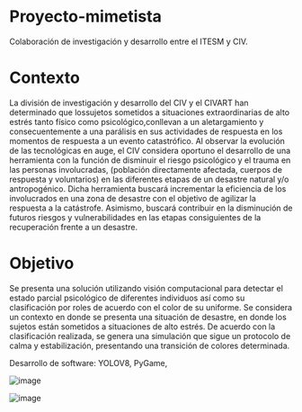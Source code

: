 # Proyecto-mimetista
Colaboración de investigación y desarrollo entre el ITESM y CIV.  

# Contexto
La división de investigación y desarrollo del CIV y el CIVART han determinado que lossujetos sometidos a situaciones extraordinarias de alto estrés tanto físico como psicológico,conllevan a un aletargamiento y consecuentemente a una parálisis en sus actividades de respuesta en los momentos de respuesta a un evento catastrófico. Al observar la evolución de las tecnológicas en auge, el CIV considera oportuno el desarrollo de una herramienta con la función de disminuir el riesgo psicológico y el trauma en las personas involucradas, (población directamente afectada, cuerpos de respuesta y voluntarios) en las diferentes etapas de un desastre natural y/o antropogénico. Dicha herramienta buscará incrementar la eficiencia de los involucrados en una zona de desastre con el objetivo de agilizar la respuesta a la catástrofe. Asimismo, buscará contribuir en la disminución de futuros riesgos y vulnerabilidades en las etapas consiguientes de la recuperación frente a un desastre.

# Objetivo


Se presenta una solución utilizando visión computacional para detectar el estado parcial psicológico de diferentes individuos así como su clasificación por roles de acuerdo con el color de su uniforme. Se considera un contexto en donde se presenta una situación de desastre, en donde los sujetos están sometidos a situaciones de alto estrés. De acuerdo con la clasificación realizada, se genera una simulación que sigue un protocolo de calma y estabilización, presentando una transición de colores determinada.

Desarrollo de software: YOLOV8, PyGame, 

![image](https://github.com/victoriadeleon/Proyecto-mimetista/assets/70030691/362f0184-e33e-4962-9674-821d280b4388)

![image](https://github.com/victoriadeleon/Proyecto-mimetista/assets/70030691/0f4f3011-de41-4f7f-ac38-ea06f13b5164)
